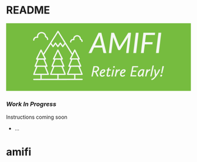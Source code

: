 # README

![AMIFI: Retire Early](./lib/assets/amifi.jpg)
### *Work In Progress*

Instructions coming soon

* ...
# amifi
